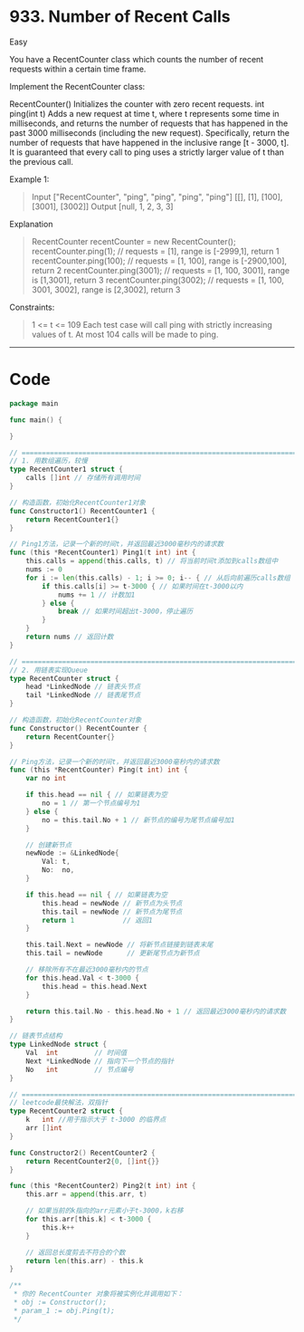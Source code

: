 # 933. Number of Recent Calls

Easy

You have a RecentCounter class which counts the number of recent requests within a certain time frame.

Implement the RecentCounter class:

RecentCounter() Initializes the counter with zero recent requests.
int ping(int t) Adds a new request at time t, where t represents some time in milliseconds, and returns the number of requests that has happened in the past 3000 milliseconds (including the new request). Specifically, return the number of requests that have happened in the inclusive range [t - 3000, t].
It is guaranteed that every call to ping uses a strictly larger value of t than the previous call.

Example 1:
> Input
["RecentCounter", "ping", "ping", "ping", "ping"]
[[], [1], [100], [3001], [3002]]
Output
[null, 1, 2, 3, 3]

Explanation
> RecentCounter recentCounter = new RecentCounter();
recentCounter.ping(1);     // requests = [1], range is [-2999,1], return 1
recentCounter.ping(100);   // requests = [1, 100], range is [-2900,100], return 2
recentCounter.ping(3001);  // requests = [1, 100, 3001], range is [1,3001], return 3
recentCounter.ping(3002);  // requests = [1, 100, 3001, 3002], range is [2,3002], return 3
 

Constraints:
> 1 <= t <= 109
Each test case will call ping with strictly increasing values of t.
At most 104 calls will be made to ping.

---

# Code
```go
package main

func main() {

}

// =========================================================================================================
// 1. 用数组遍历，较慢
type RecentCounter1 struct {
	calls []int // 存储所有调用时间
}

// 构造函数，初始化RecentCounter1对象
func Constructor1() RecentCounter1 {
	return RecentCounter1{}
}

// Ping1方法，记录一个新的时间t，并返回最近3000毫秒内的请求数
func (this *RecentCounter1) Ping1(t int) int {
	this.calls = append(this.calls, t) // 将当前时间t添加到calls数组中
	nums := 0
	for i := len(this.calls) - 1; i >= 0; i-- { // 从后向前遍历calls数组
		if this.calls[i] >= t-3000 { // 如果时间在t-3000以内
			nums += 1 // 计数加1
		} else {
			break // 如果时间超出t-3000，停止遍历
		}
	}
	return nums // 返回计数
}

// =========================================================================================================
// 2. 用链表实现Queue
type RecentCounter struct {
	head *LinkedNode // 链表头节点
	tail *LinkedNode // 链表尾节点
}

// 构造函数，初始化RecentCounter对象
func Constructor() RecentCounter {
	return RecentCounter{}
}

// Ping方法，记录一个新的时间t，并返回最近3000毫秒内的请求数
func (this *RecentCounter) Ping(t int) int {
	var no int

	if this.head == nil { // 如果链表为空
		no = 1 // 第一个节点编号为1
	} else {
		no = this.tail.No + 1 // 新节点的编号为尾节点编号加1
	}

	// 创建新节点
	newNode := &LinkedNode{
		Val: t,
		No:  no,
	}

	if this.head == nil { // 如果链表为空
		this.head = newNode // 新节点为头节点
		this.tail = newNode // 新节点为尾节点
		return 1            // 返回1
	}

	this.tail.Next = newNode // 将新节点链接到链表末尾
	this.tail = newNode      // 更新尾节点为新节点

	// 移除所有不在最近3000毫秒内的节点
	for this.head.Val < t-3000 {
		this.head = this.head.Next
	}

	return this.tail.No - this.head.No + 1 // 返回最近3000毫秒内的请求数
}

// 链表节点结构
type LinkedNode struct {
	Val  int         // 时间值
	Next *LinkedNode // 指向下一个节点的指针
	No   int         // 节点编号
}

// =========================================================================================================
// leetcode最快解法，双指针
type RecentCounter2 struct {
	k   int //用于指示大于 t-3000 的临界点
	arr []int
}

func Constructor2() RecentCounter2 {
	return RecentCounter2{0, []int{}}
}

func (this *RecentCounter2) Ping2(t int) int {
	this.arr = append(this.arr, t)

	// 如果当前的k指向的arr元素小于t-3000，k右移
	for this.arr[this.k] < t-3000 {
		this.k++
	}

	// 返回总长度剪去不符合的个数
	return len(this.arr) - this.k
}

/**
 * 你的 RecentCounter 对象将被实例化并调用如下：
 * obj := Constructor();
 * param_1 := obj.Ping(t);
 */
```